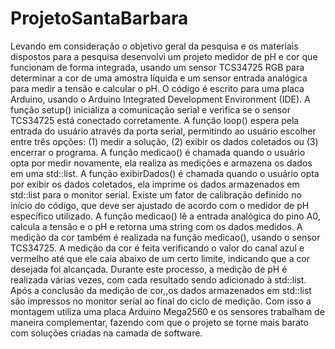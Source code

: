 # ProjetoSantaBarbara
Levando em consideração o objetivo geral da pesquisa e os materiais dispostos para a pesquisa desenvolvi um projeto medidor de pH e cor que funcionam de forma integrada, 
usando um sensor TCS34725 RGB para determinar a cor de uma amostra líquida e um sensor entrada analógica para medir a tensão e calcular o pH. 
O código é escrito para uma placa Arduino, usando o Arduino Integrated Development Environment (IDE). 
A função setup() inicializa a comunicação serial e verifica se o sensor TCS34725 está conectado corretamente. 
A função loop() espera pela entrada do usuário através da porta serial, permitindo ao usuário escolher entre três opções: (1) medir a solução, (2) exibir os dados coletados ou (3) encerrar o programa. 
A função medicao() é chamada quando o usuário opta por medir novamente, ela realiza as medições e armazena os dados em uma std::list. 
A função exibirDados() é chamada quando o usuário opta por exibir os dados coletados, ela imprime os dados armazenados em std::list para o monitor serial. 
Existe um fator de calibração definido no início do código, que deve ser ajustado de acordo com o medidor de pH específico utilizado. 
A função medicao() lê a entrada analógica do pino A0, calcula a tensão e o pH e retorna uma string com os dados medidos. 
A medição da cor também é realizada na função medicao(), usando o sensor TCS34725. A medição da cor é feita verificando o valor do canal azul e vermelho até que ele caia abaixo de um certo limite, indicando que a cor desejada foi alcançada. 
Durante este processo, a medição de pH é realizada várias vezes, com cada resultado sendo adicionado à std::list. 
Após a conclusão da medição de cor,,os dados armazenados em std::list são impressos no monitor serial ao final do ciclo de medição. 
Com isso a montagem utiliza uma placa Arduino Mega2560 e os sensores trabalham de maneira complementar, fazendo com que o projeto se torne mais barato com soluções criadas na camada de software.
